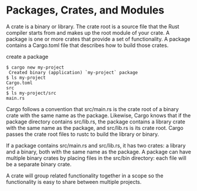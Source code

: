 # Packages, Crates, and Modules
A crate is a binary or library. The crate root is a source file that the Rust compiler starts from and makes up the root module of your crate. 
A package is one or more crates that provide a set of functionality. A package contains a Cargo.toml file that describes how to build those crates.

create a package

    $ cargo new my-project
     Created binary (application) `my-project` package
    $ ls my-project
    Cargo.toml
    src
    $ ls my-project/src
    main.rs
 
 Cargo follows a convention that src/main.rs is the crate root of a binary crate with the same name as the package. Likewise, Cargo knows that if the package directory contains src/lib.rs, the package contains a library crate with the same name as the package, and src/lib.rs is its crate root. Cargo passes the crate root files to rustc to build the library or binary.


If a package contains src/main.rs and src/lib.rs, it has two crates: a library and a binary, both with the same name as the package. A package can have multiple binary crates by placing files in the src/bin directory: each file will be a separate binary crate.


A crate will group related functionality together in a scope so the functionality is easy to share between multiple projects.
